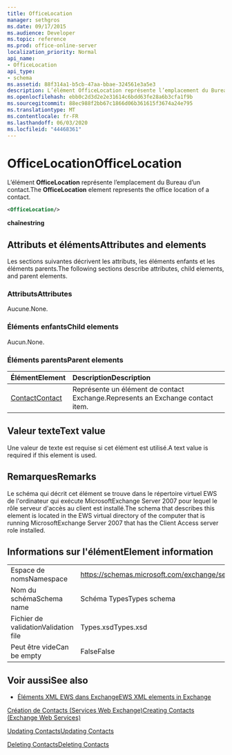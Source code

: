 ```yaml
---
title: OfficeLocation
manager: sethgros
ms.date: 09/17/2015
ms.audience: Developer
ms.topic: reference
ms.prod: office-online-server
localization_priority: Normal
api_name:
- OfficeLocation
api_type:
- schema
ms.assetid: 88f314a1-b5cb-47aa-bbae-324561e3a5e3
description: L’élément OfficeLocation représente l’emplacement du Bureau d’un contact.
ms.openlocfilehash: ebb0c2d3d2e2e31614c6bdd63fe28a6b3cfa1f9b
ms.sourcegitcommit: 88ec988f2bb67c1866d06b361615f3674a24e795
ms.translationtype: MT
ms.contentlocale: fr-FR
ms.lasthandoff: 06/03/2020
ms.locfileid: "44468361"
---
```

# <a name="officelocation"></a><span data-ttu-id="3fecc-103">OfficeLocation</span><span class="sxs-lookup"><span data-stu-id="3fecc-103">OfficeLocation</span></span>

<span data-ttu-id="3fecc-104">L’élément **OfficeLocation** représente l’emplacement du Bureau d’un contact.</span><span class="sxs-lookup"><span data-stu-id="3fecc-104">The **OfficeLocation** element represents the office location of a contact.</span></span> 
  
```xml
<OfficeLocation/>
```

 <span data-ttu-id="3fecc-105">**chaîne**</span><span class="sxs-lookup"><span data-stu-id="3fecc-105">**string**</span></span>
## <a name="attributes-and-elements"></a><span data-ttu-id="3fecc-106">Attributs et éléments</span><span class="sxs-lookup"><span data-stu-id="3fecc-106">Attributes and elements</span></span>

<span data-ttu-id="3fecc-107">Les sections suivantes décrivent les attributs, les éléments enfants et les éléments parents.</span><span class="sxs-lookup"><span data-stu-id="3fecc-107">The following sections describe attributes, child elements, and parent elements.</span></span>
  
### <a name="attributes"></a><span data-ttu-id="3fecc-108">Attributs</span><span class="sxs-lookup"><span data-stu-id="3fecc-108">Attributes</span></span>

<span data-ttu-id="3fecc-109">Aucune.</span><span class="sxs-lookup"><span data-stu-id="3fecc-109">None.</span></span>
  
### <a name="child-elements"></a><span data-ttu-id="3fecc-110">Éléments enfants</span><span class="sxs-lookup"><span data-stu-id="3fecc-110">Child elements</span></span>

<span data-ttu-id="3fecc-111">Aucun.</span><span class="sxs-lookup"><span data-stu-id="3fecc-111">None.</span></span>
  
### <a name="parent-elements"></a><span data-ttu-id="3fecc-112">Éléments parents</span><span class="sxs-lookup"><span data-stu-id="3fecc-112">Parent elements</span></span>

|<span data-ttu-id="3fecc-113">**Élément**</span><span class="sxs-lookup"><span data-stu-id="3fecc-113">**Element**</span></span>|<span data-ttu-id="3fecc-114">**Description**</span><span class="sxs-lookup"><span data-stu-id="3fecc-114">**Description**</span></span>|
|:-----|:-----|
|[<span data-ttu-id="3fecc-115">Contact</span><span class="sxs-lookup"><span data-stu-id="3fecc-115">Contact</span></span>](contact.md) <br/> |<span data-ttu-id="3fecc-116">Représente un élément de contact Exchange.</span><span class="sxs-lookup"><span data-stu-id="3fecc-116">Represents an Exchange contact item.</span></span>  <br/> |
   
## <a name="text-value"></a><span data-ttu-id="3fecc-117">Valeur texte</span><span class="sxs-lookup"><span data-stu-id="3fecc-117">Text value</span></span>

<span data-ttu-id="3fecc-118">Une valeur de texte est requise si cet élément est utilisé.</span><span class="sxs-lookup"><span data-stu-id="3fecc-118">A text value is required if this element is used.</span></span>
  
## <a name="remarks"></a><span data-ttu-id="3fecc-119">Remarques</span><span class="sxs-lookup"><span data-stu-id="3fecc-119">Remarks</span></span>

<span data-ttu-id="3fecc-120">Le schéma qui décrit cet élément se trouve dans le répertoire virtuel EWS de l'ordinateur qui exécute MicrosoftExchange Server 2007 pour lequel le rôle serveur d'accès au client est installé.</span><span class="sxs-lookup"><span data-stu-id="3fecc-120">The schema that describes this element is located in the EWS virtual directory of the computer that is running MicrosoftExchange Server 2007 that has the Client Access server role installed.</span></span>
  
## <a name="element-information"></a><span data-ttu-id="3fecc-121">Informations sur l'élément</span><span class="sxs-lookup"><span data-stu-id="3fecc-121">Element information</span></span>

|||
|:-----|:-----|
|<span data-ttu-id="3fecc-122">Espace de noms</span><span class="sxs-lookup"><span data-stu-id="3fecc-122">Namespace</span></span>  <br/> |https://schemas.microsoft.com/exchange/services/2006/types  <br/> |
|<span data-ttu-id="3fecc-123">Nom du schéma</span><span class="sxs-lookup"><span data-stu-id="3fecc-123">Schema name</span></span>  <br/> |<span data-ttu-id="3fecc-124">Schéma Types</span><span class="sxs-lookup"><span data-stu-id="3fecc-124">Types schema</span></span>  <br/> |
|<span data-ttu-id="3fecc-125">Fichier de validation</span><span class="sxs-lookup"><span data-stu-id="3fecc-125">Validation file</span></span>  <br/> |<span data-ttu-id="3fecc-126">Types.xsd</span><span class="sxs-lookup"><span data-stu-id="3fecc-126">Types.xsd</span></span>  <br/> |
|<span data-ttu-id="3fecc-127">Peut être vide</span><span class="sxs-lookup"><span data-stu-id="3fecc-127">Can be empty</span></span>  <br/> |<span data-ttu-id="3fecc-128">False</span><span class="sxs-lookup"><span data-stu-id="3fecc-128">False</span></span>  <br/> |
   
## <a name="see-also"></a><span data-ttu-id="3fecc-129">Voir aussi</span><span class="sxs-lookup"><span data-stu-id="3fecc-129">See also</span></span>



- [<span data-ttu-id="3fecc-130">Éléments XML EWS dans Exchange</span><span class="sxs-lookup"><span data-stu-id="3fecc-130">EWS XML elements in Exchange</span></span>](ews-xml-elements-in-exchange.md)


[<span data-ttu-id="3fecc-131">Création de Contacts (Services Web Exchange)</span><span class="sxs-lookup"><span data-stu-id="3fecc-131">Creating Contacts (Exchange Web Services)</span></span>](https://msdn.microsoft.com/library/4845917e-70d1-481c-bbd7-011ec6571789%28Office.15%29.aspx)
  
[<span data-ttu-id="3fecc-132">Updating Contacts</span><span class="sxs-lookup"><span data-stu-id="3fecc-132">Updating Contacts</span></span>](https://msdn.microsoft.com/library/9a865953-b94a-4229-b632-2dee433314be%28Office.15%29.aspx)
  
[<span data-ttu-id="3fecc-133">Deleting Contacts</span><span class="sxs-lookup"><span data-stu-id="3fecc-133">Deleting Contacts</span></span>](https://msdn.microsoft.com/library/fcc3dc84-cd3e-455e-a1a7-ae6921c9b588%28Office.15%29.aspx)


